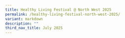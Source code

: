 ```yaml
---
title: Healthy Living Festival @ North West 2025
permalink: /healthy-living-festival-north-west-2025/
variant: markdown
description: ""
third_nav_title: July 2025
---
```

